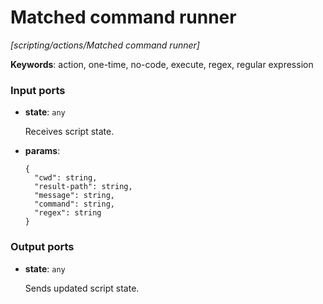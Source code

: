 # Matched command runner

_[scripting/actions/Matched command runner]_

__Keywords__: action, one-time, no-code, execute, regex, regular expression

### Input ports

* __state__: ` any `

    Receives script state.<br>


* __params__: 
    ```
    {
      "cwd": string,
      "result-path": string,
      "message": string,
      "command": string,
      "regex": string
    }
    ```

### Output ports

* __state__: ` any `

    Sends updated script state.<br>

